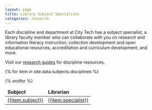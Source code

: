 ```yaml
---
layout: page
title: Library Subject Specialists
categories: research
---
```

<p>Each discipline and department at City Tech has a subject specialist, a library faculty member who can collaborate with you on research and information literacy instruction, collection development and open educational resources, accreditation and curriculum development, and more.</p>

<p>Visit our <a href="https://libguides.citytech.cuny.edu">research guides</a> for discipline resources.</p>

<table class="table table-striped table-bordered">
	<thead>
		<tr><td><strong>Subject</strong></td><td><strong>Librarian</strong></td></tr>
	</thead>
	
{% for item in site.data.subjects.disciplines %}
<tr><td><a href="{{item.url}}">{{item.subject}}</a></td>
<td><a href="{{item.link}}">{{item.specialist}}</a></td></tr>
{% endfor %}
</table>
